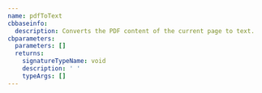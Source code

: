 ```yaml
---
name: pdfToText
cbbaseinfo:
  description: Converts the PDF content of the current page to text.
cbparameters:
  parameters: []
  returns:
    signatureTypeName: void
    description: ' '
    typeArgs: []
---
```

<CBBaseInfo/> 
 <CBParameters/>